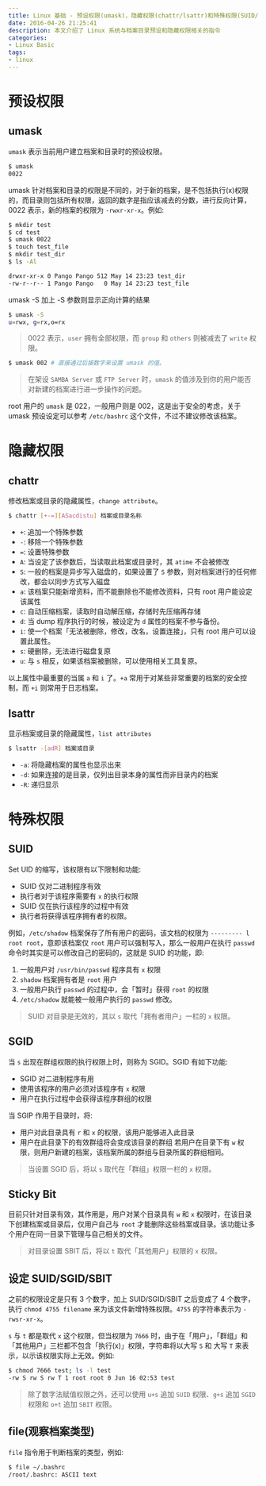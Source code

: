```yaml
---
title: Linux 基础 - 预设权限(umask)，隐藏权限(chattr/lsattr)和特殊权限(SUID/SGID/SBIT)
date: 2016-04-26 21:25:41
description: 本文介绍了 Linux 系统与档案目录预设和隐藏权限相关的指令
categories: 
- Linux Basic
tags: 
- linux
---
```


# 预设权限
## umask
`umask` 表示当前用户建立档案和目录时的预设权限。
```bash
$ umask
0022 
```
umask 针对档案和目录的权限是不同的，对于新的档案，是不包括执行(x)权限的，而目录则包括所有权限，返回的数字是指应该减去的分数，进行反向计算，0022 表示，新的档案的权限为 `-rwxr-xr-x`。例如:
```bash
$ mkdir test
$ cd test
$ umask 0022
$ touch test_file
$ mkdir test_dir
$ ls -Al

drwxr-xr-x 0 Pango Pango 512 May 14 23:23 test_dir
-rw-r--r-- 1 Pango Pango   0 May 14 23:23 test_file
```

umask -S 加上 -S 参数则显示正向计算的结果
```bash
$ umask -S
u=rwx, g=rx,o=rx
```
> 0022 表示，`user` 拥有全部权限，而 `group` 和 `others` 则被减去了 `write` 权限。

```bash
$ umask 002 # 直接通过后接数字来设置 umask 的值。
```
> 在架设 `SAMBA Server` 或 `FTP Server` 时，`umask` 的值涉及到你的用户能否对新建的档案进行进一步操作的问题。

root 用户的 `umask` 是 022，一般用户则是 002，这是出于安全的考虑，关于 umask 预设设定可以参考 `/etc/bashrc` 这个文件，不过不建议修改该档案。

# 隐藏权限
## chattr
修改档案或目录的隐藏属性，`change attribute`。
```bash
$ chattr [+-=][ASacdistu] 档案或目录名称
```
- `+`: 追加一个特殊参数
- `-`: 移除一个特殊参数
- `=`: 设置特殊参数
- `A`: 当设定了该参数后，当读取此档案或目录时，其 `atime` 不会被修改
- `S`: 一般的档案是异步写入磁盘的，如果设置了 `S` 参数，则对档案进行的任何修改，都会以同步方式写入磁盘
- `a`: 该档案只能新增资料，而不能删除也不能修改资料，只有 root 用户能设定该属性
- `c`: 自动压缩档案，读取时自动解压缩，存储时先压缩再存储
- `d`: 当 dump 程序执行的时候，被设定为 `d` 属性的档案不参与备份。
- `i`: 使一个档案「无法被删除，修改，改名，设置连接」，只有 root 用户可以设置此属性。
- `s`: 硬删除，无法进行磁盘复原
- `u`: 与 `s` 相反，如果该档案被删除，可以使用相关工具复原。

以上属性中最重要的当属 `a` 和 `i` 了。`+a` 常用于对某些非常重要的档案的安全控制，而 `+i` 则常用于日志档案。

## lsattr
显示档案或目录的隐藏属性，`list attributes`
```bash
$ lsattr -[adR] 档案或目录
```
- `-a`: 将隐藏档案的属性也显示出来
- `-d`: 如果连接的是目录，仅列出目录本身的属性而非目录内的档案
- `-R`: 递归显示

# 特殊权限
## SUID
Set UID 的缩写，该权限有以下限制和功能:
- SUID 仅对二进制程序有效
- 执行者对于该程序需要有 `x` 的执行权限
- SUID 仅在执行该程序的过程中有效
- 执行者将获得该程序拥有者的权限。

例如，`/etc/shadow` 档案保存了所有用户的密码，该文档的权限为 `--------- l root root`，意即该档案仅 `root` 用户可以强制写入，那么一般用户在执行 `passwd` 命令时其实是可以修改自己的密码的，这就是 SUID 的功能，即:
1. 一般用户对 `/usr/bin/passwd` 程序具有 `x` 权限
2. `shadow` 档案拥有者是 `root` 用户
3. 一般用户执行 `passwd` 的过程中，会「暂时」获得 `root` 的权限
4. `/etc/shadow` 就能被一般用户执行的 `passwd` 修改。

> SUID 对目录是无效的，其以 `s` 取代「拥有者用户」一栏的 `x` 权限。

## SGID
当 `s` 出现在群组权限的执行权限上时，则称为 SGID。SGID 有如下功能:
- SGID 对二进制程序有用
- 使用该程序的用户必须对该程序有 `x` 权限
- 用户在执行过程中会获得该程序群组的权限

当 SGIP 作用于目录时，将:
- 用户对此目录具有 `r` 和 `x` 的权限，该用户能够进入此目录
- 用户在此目录下的有效群组将会变成该目录的群组
若用户在目录下有 `w` 权限，则用户新建的档案，该档案所属的群组与目录所属的群组相同。

> 当设置 SGID 后，将以 `s` 取代在「群组」权限一栏的 `x` 权限。

## Sticky Bit
目前只针对目录有效，其作用是，用户对某个目录具有 `w` 和 `x` 权限时，在该目录下创建档案或目录后，仅用户自己与 `root` 才能删除这些档案或目录。该功能让多个用户在同一目录下管理与自己相关的文件。

> 对目录设置 SBIT 后，将以 `t` 取代「其他用户」权限的 `x` 权限。

## 设定 SUID/SGID/SBIT 
之前的权限设定是只有 3 个数字，加上 SUID/SGID/SBIT 之后变成了 4 个数字，执行 `chmod 4755 filename` 来为该文件新增特殊权限。`4755` 的字符串表示为 `-rwsr-xr-x`。

`s` 与 `t` 都是取代 `x` 这个权限，但当权限为 `7666` 时，由于在「用户」，「群组」和「其他用户」三栏都不包含「执行(x)」权限，字符串将以大写 `S` 和 大写 `T` 来表示，以示该权限实际上无效。例如:
```bash
$ chmod 7666 test; ls -l test 
-rw S rw S rw T 1 root root 0 Jun 16 02:53 test
```
> 除了数字法赋值权限之外，还可以使用 `u+s` 追加 `SUID` 权限、`g+s` 追加 `SGID` 权限和 `o+t` 追加 `SBIT` 权限。

## file(观察档案类型)
`file` 指令用于判断档案的类型，例如:
```bash
$ file ~/.bashrc
/root/.bashrc: ASCII text
```